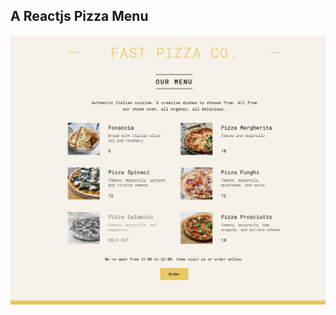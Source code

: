 ## A Reactjs Pizza Menu


<img src="https://github.com/venkata-naveen-varma/pizza-menu/blob/main/public/output.png?raw=true"/>
